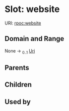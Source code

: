 
# Slot: website




URI: [rpoc:website](https://pub.tech/schema/rpoc/website)


## Domain and Range

None &#8594;  <sub>0..1</sub> [Uri](types/Uri.md)

## Parents


## Children


## Used by

